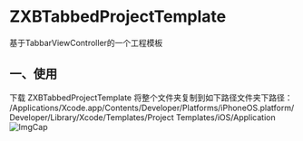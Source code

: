 # ZXBTabbedProjectTemplate
基于TabbarViewController的一个工程模板
## 一、使用
下载 ZXBTabbedProjectTemplate 将整个文件夹复制到如下路径文件夹下路径：
/Applications/Xcode.app/Contents/Developer/Platforms/iPhoneOS.platform/Developer/Library/Xcode/Templates/Project Templates/iOS/Application
![ImgCap](https://d1zjcuqflbd5k.cloudfront.net/files/acc_564191/NqzaTQ?response-content-disposition=inline;%20filename=ProjectTemplate1.jpg&Expires=1498536279&Signature=gH4lnuMgS88mVYll-c1QbJiK4mSH-oJwuLyz22zwrZU01fcm5o2YljYlrIV78T6dydDWhy0QHWs5WjP5ve5JfKmS3FiVQhGRmNKNI5hMVmWp8F8GZzBE3kYzLHVfIXiLTFtQ4qse08EvNGFoB-t-XzuFD~rBW0Qul8203ep2Or4_&Key-Pair-Id=APKAJTEIOJM3LSMN33SA)
